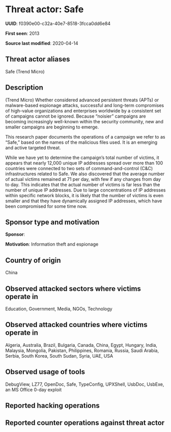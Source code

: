 # Threat actor: Safe

**UUID**: f0390e00-c32a-40e7-8518-3fcca0dd6e84

**First seen**: 2013

**Source last modified**: 2020-04-14

## Threat actor aliases

Safe (Trend Micro)

## Description

(Trend Micro) Whether considered advanced persistent threats (APTs) or malware-based espionage attacks, successful and long-term compromises of high-value organizations and enterprises worldwide by a consistent set of campaigns cannot be ignored. Because “noisier” campaigns are becoming increasingly well-known within the security community, new and smaller campaigns are beginning to emerge.

This research paper documents the operations of a campaign we refer to as “Safe,” based on the names of the malicious files used. It is an emerging and active targeted threat.

While we have yet to determine the campaign’s total number of victims, it appears that nearly 12,000 unique IP addresses spread over more than 100 countries were connected to two sets of command-and-control (C&C) infrastructures related to Safe. We also discovered that the average number of actual victims remained at 71 per day, with few if any changes from day to day. This indicates that the actual number of victims is far less than the number of unique IP addresses. Due to large concentrations of IP addresses within specific network blocks, it is likely that the number of victims is even smaller and that they have dynamically assigned IP addresses, which have been compromised for some time now.

## Sponsor type and motivation

**Sponsor**: 

**Motivation**: Information theft and espionage


## Country of origin

China

## Observed attacked sectors where victims operate in

Education, Government, Media, NGOs, Technology

## Observed attacked countries where victims operate in

Algeria, Australia, Brazil, Bulgaria, Canada, China, Egypt, Hungary, India, Malaysia, Mongolia, Pakistan, Philippines, Romania, Russia, Saudi Arabia, Serbia, South Korea, South Sudan, Syria, UAE, USA

## Observed usage of tools

DebugView, LZ77, OpenDoc, Safe, TypeConfig, UPXShell, UsbDoc, UsbExe, an MS Office 0-day exploit

## Reported hacking operations



## Reported counter operations against threat actor





